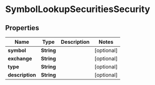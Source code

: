 # SymbolLookupSecuritiesSecurity

## Properties
Name | Type | Description | Notes
------------ | ------------- | ------------- | -------------
**symbol** | **String** |  |  [optional]
**exchange** | **String** |  |  [optional]
**type** | **String** |  |  [optional]
**description** | **String** |  |  [optional]
